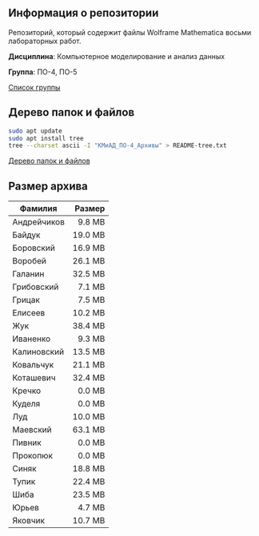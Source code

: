 ## Информация о репозитории

Репозиторий, который содержит файлы Wolframe Mathematica
восьми лабораторных работ.

**Дисциплина**: Компьютерное моделирование и анализ данных

**Группа**: ПО-4, ПО-5

[Список группы](README.csv)

## Дерево папок и файлов

```bash
sudo apt update
sudo apt install tree
tree --charset ascii -I "КМиАД_ПО-4_Архивы" > README-tree.txt
```

[Дерево папок и файлов](README-tree.txt)

## Размер архива

| Фамилия     |  Размер |
| ----------- | ------: |
| Андрейчиков |  9.8 MB |
| Байдук      | 19.0 MB |
| Боровский   | 16.9 MB |
| Воробей     | 26.1 MB |
| Галанин     | 32.5 MB |
| Грибовский  |  7.1 MB |
| Грицак      |  7.5 MB |
| Елисеев     | 10.2 MB |
| Жук         | 38.4 MB |
| Иваненко    |  9.3 MB |
| Калиновский | 13.5 MB |
| Ковальчук   | 21.1 MB |
| Коташевич   | 32.4 MB |
| Кречко      |  0.0 MB |
| Куделя      |  0.0 MB |
| Луд         | 10.0 MB |
| Маевский    | 63.1 MB |
| Пивник      |  0.0 MB |
| Прокопюк    |  0.0 MB |
| Синяк       | 18.8 MB |
| Тупик       | 22.4 MB |
| Шиба        | 23.5 MB |
| Юрьев       |  4.7 MB |
| Яковчик     | 10.7 MB |
